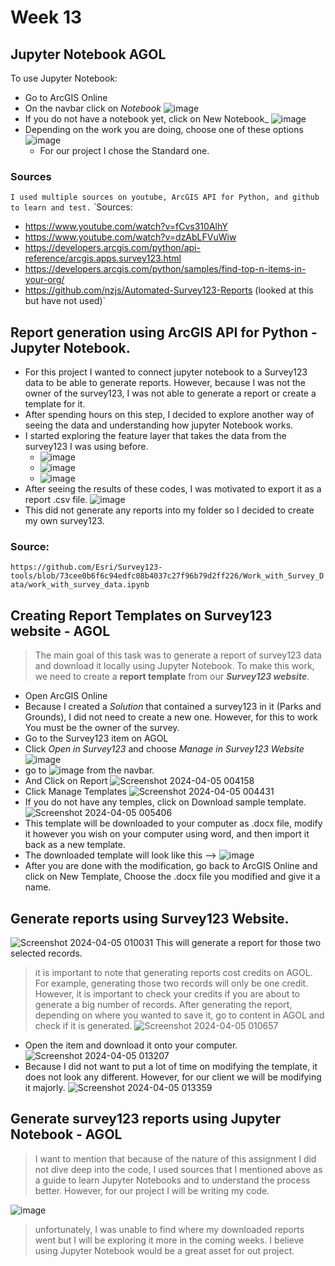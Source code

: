 # Week 13
## Jupyter Notebook AGOL
To use Jupyter Notebook:
- Go to ArcGIS Online
- On the navbar click on _Notebook_ ![image](https://github.com/LilitMarkarian/geom99/assets/97748633/c500367a-78c4-4e49-9f98-f6d16c76e5f1)
- If you do not have a notebook yet, click on New Notebook_ ![image](https://github.com/LilitMarkarian/geom99/assets/97748633/28a450d5-f43b-4739-9080-9d92bd5dca35)
- Depending on the work you are doing, choose one of these options ![image](https://github.com/LilitMarkarian/geom99/assets/97748633/6ff497fc-1a2b-457f-a321-9e760fa2a187)
  - For our project I chose the Standard one.

### Sources 
`I used multiple sources on youtube, ArcGIS API for Python, and github to learn and test.` 
`Sources:
- https://www.youtube.com/watch?v=fCvs310AlhY
- https://www.youtube.com/watch?v=dzAbLFVuWiw
- https://developers.arcgis.com/python/api-reference/arcgis.apps.survey123.html
- https://developers.arcgis.com/python/samples/find-top-n-items-in-your-org/
- https://github.com/nzjs/Automated-Survey123-Reports (looked at this but have not used)`

## Report generation using ArcGIS API for Python - Jupyter Notebook.
- For this project I wanted to connect jupyter notebook to a Survey123 data to be able to generate reports. However, because I was not the owner of the survey123, I was not able to generate a report or create a template for it.
- After spending hours on this step, I decided to explore another way of seeing the data and understanding how jupyter Notebook works.
- I started exploring the feature layer that takes the data from the survey123 I was using before.
    - ![image](https://github.com/LilitMarkarian/geom99/assets/97748633/c97bc668-659d-4924-9c3c-e7222878b2ff)
    - ![image](https://github.com/LilitMarkarian/geom99/assets/97748633/0540e8b9-b2e8-4f62-9166-0b72049ff145)
    - ![image](https://github.com/LilitMarkarian/geom99/assets/97748633/2f5d4556-81de-4f19-a78a-ce90ce1b9179)
- After seeing the results of these codes, I was motivated to export it as a report .csv file. ![image](https://github.com/LilitMarkarian/geom99/assets/97748633/d11003ad-d0b7-45e5-91d0-1a9b46baed3b)
- This did not generate any reports into my folder so I decided to create my own survey123.

### Source:
`https://github.com/Esri/Survey123-tools/blob/73cee0b6f6c94edfc08b4037c27f96b79d2ff226/Work_with_Survey_Data/work_with_survey_data.ipynb`

## Creating Report Templates on Survey123 website - AGOL
> The main goal of this task was to generate a report of survey123 data and download it locally using Jupyter Notebook.
> To make this work, we need to create a **report template** from our **_Survey123 website_**. 
- Open ArcGIS Online
- Because I created a _Solution_ that contained a survey123 in it (Parks and Grounds), I did not need to create a new one. However, for this to work You must be the owner of the survey.
- Go to the Survey123 item on AGOL
- Click _Open in Survey123_ and choose _Manage in Survey123 Website_ ![image](https://github.com/LilitMarkarian/geom99/assets/97748633/ecaa800c-8120-4eda-b060-345949b893d6)
- go to ![image](https://github.com/LilitMarkarian/geom99/assets/97748633/99c56eca-aa73-435e-b7a3-0f7100ffbc8d) from the navbar.
- And Click on Report ![Screenshot 2024-04-05 004158](https://github.com/LilitMarkarian/geom99/assets/97748633/354a4895-4eca-4ae9-98bf-6c90dc1878fc)
- Click Manage Templates ![Screenshot 2024-04-05 004431](https://github.com/LilitMarkarian/geom99/assets/97748633/bd65b001-3707-4a37-8f44-961a6ba3edff)
- If you do not have any temples, click on Download sample template.![Screenshot 2024-04-05 005406](https://github.com/LilitMarkarian/geom99/assets/97748633/8f88e2c7-5efc-492a-be50-7327ed4f595f)
- This template will be downloaded to your computer as .docx file, modify it however you wish on your computer using word, and then import it back as a new template.
- The downloaded template will look like this --> ![image](https://github.com/LilitMarkarian/geom99/assets/97748633/453c5703-3fbe-4b19-8aeb-997fc0229ff8)
- After you are done with the modification, go back to ArcGIS Online and click on New Template, Choose the .docx file you modified and give it a name.
 
## Generate reports using Survey123 Website.
![Screenshot 2024-04-05 010031](https://github.com/LilitMarkarian/geom99/assets/97748633/64ae4923-1b06-4ebc-b3c4-da0b750d0eba)
This will generate a report for those two selected records. 
> it is important to note that generating reports cost credits on AGOL. For example, generating those two records will only be one credit. However, it is important to check your credits if you are about to generate a big number of records.
> After generating the report, depending on where you wanted to save it, go to content in AGOL and check if it is generated. ![Screenshot 2024-04-05 010657](https://github.com/LilitMarkarian/geom99/assets/97748633/5e76b8cc-9569-4971-9eef-4be03bc3043e)
- Open the item and download it onto your computer. ![Screenshot 2024-04-05 013207](https://github.com/LilitMarkarian/geom99/assets/97748633/48789222-8226-498f-9c60-6dff5c40ca7d)
- Because I did not want to put a lot of time on modifying the template, it does not look any different. However, for our client we will be modifying it majorly. ![Screenshot 2024-04-05 013359](https://github.com/LilitMarkarian/geom99/assets/97748633/8b95220a-acc2-4d49-9714-b9106b85d808)
  
## Generate survey123 reports using Jupyter Notebook - AGOL
> I want to mention that because of the nature of this assignment I did not dive deep into the code, I used sources that I mentioned above as a guide to learn Jupyter Notebooks and to understand the process better. However, for our project I will be writing my code.

![image](https://github.com/LilitMarkarian/geom99/assets/97748633/306ae880-7232-4a76-b452-ce3a8c5be4b4)

> unfortunately, I was unable to find where my downloaded reports went but I will be exploring it more in the coming weeks.
> I believe using Jupyter Notebook would be a great asset for out project.

